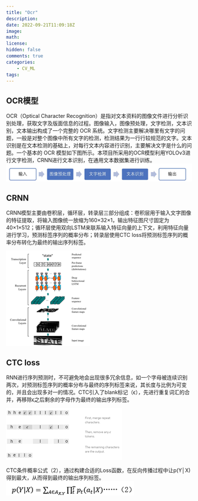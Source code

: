 ```yaml
---
title: "Ocr"
description: 
date: 2022-09-21T11:09:18Z
image: 
math: 
license: 
hidden: false
comments: true
categories: 
    - CV_ML
tags:
---
```

## OCR模型

OCR（Optical Character Recognition）是指对文本资料的图像文件进行分析识别处理，获取文字及版面信息的过程。图像输入，图像预处理，文字检测，文本识别，文本输出构成了一个完整的 OCR 系统。文字检测主要解决哪里有文字的问题，一般是对整个图像中所有文字的检测，检测结果为一行行较规范的文字。文本识别是在文本检测的基础上，对每行文本内容进行识别，主要解决文字是什么的问题。一个基本的 OCR 模型如下图所示。本项目所采用的OCR模型利用YOLOv3进行文字检测，CRNN进行文本识别，在通用文本数据集进行训练。
![2d3955ae81c91e5bd61a8299fbdbdfa1.png](2d3955ae81c91e5bd61a8299fbdbdfa1.png)

##  CRNN

CRNN模型主要由卷积层，循环层，转录层三部分组成：卷积层用于输入文字图像的特征提取，将输入图像统一放缩为160×32×1，输出特征图尺寸固定为40×1×512；循环层使用双向LSTM来联系输入特征向量的上下文，利用特征向量进行学习，预测标签序列的概率分布；转录层使用CTC loss将预测标签序列的概率分布转化为最终的输出序列标签。

![3b934d31feaab544b212127eb4f224b2.png](3b934d31feaab544b212127eb4f224b2.png)

##  CTC loss

RNN进行序列预测时，不可避免地会出现很多冗余信息，如一个字母被连续识别两次，对预测标签序列的概率分布与最终的序列标签来说，其长度与比例为可变的，并且会出现多对一的情况。CTC引入了blank标记（ϵ），先进行重复词汇的合并，再移除ϵ之后剩余的字母作为最终的输出序列标签。

![9a6c7e9d230b809c25ee86d3948d9ddd.png](9a6c7e9d230b809c25ee86d3948d9ddd.png)

CTC条件概率公式（2），通过构建合适的Loss函数，在反向传播过程中让p(Y│X)得到最大，从而得到最终的输出序列标签。
![209a9ff54d3d3bb4850aa1ee716c206f.png](209a9ff54d3d3bb4850aa1ee716c206f.png)	